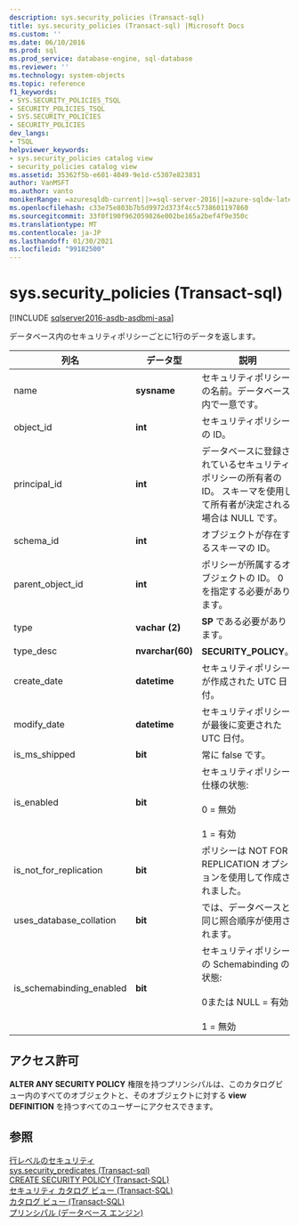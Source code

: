 ```yaml
---
description: sys.security_policies (Transact-sql)
title: sys.security_policies (Transact-sql) |Microsoft Docs
ms.custom: ''
ms.date: 06/10/2016
ms.prod: sql
ms.prod_service: database-engine, sql-database
ms.reviewer: ''
ms.technology: system-objects
ms.topic: reference
f1_keywords:
- SYS.SECURITY_POLICIES_TSQL
- SECURITY_POLICIES_TSQL
- SYS.SECURITY_POLICIES
- SECURITY_POLICIES
dev_langs:
- TSQL
helpviewer_keywords:
- sys.security_policies catalog view
- security_policies catalog view
ms.assetid: 35362f5b-e601-4049-9e1d-c5307e823831
author: VanMSFT
ms.author: vanto
monikerRange: =azuresqldb-current||>=sql-server-2016||=azure-sqldw-latest||>=sql-server-linux-2017||=azuresqldb-mi-current
ms.openlocfilehash: c33e75e803b7b5d9972d373f4cc5738601197860
ms.sourcegitcommit: 33f0f190f962059826e002be165a2bef4f9e350c
ms.translationtype: MT
ms.contentlocale: ja-JP
ms.lasthandoff: 01/30/2021
ms.locfileid: "99182500"
---
```

# <a name="syssecurity_policies-transact-sql"></a>sys.security_policies (Transact-sql)
[!INCLUDE [sqlserver2016-asdb-asdbmi-asa](../../includes/applies-to-version/sqlserver2016-asdb-asdbmi-asa.md)]

  データベース内のセキュリティポリシーごとに1行のデータを返します。  
  
|列名|データ型|説明|  
|-----------------|---------------|-----------------|  
|name|**sysname**|セキュリティポリシーの名前。データベース内で一意です。|  
|object_id|**int**|セキュリティポリシーの ID。|  
|principal_id|**int**|データベースに登録されているセキュリティポリシーの所有者の ID。 スキーマを使用して所有者が決定される場合は NULL です。|  
|schema_id|**int**|オブジェクトが存在するスキーマの ID。|  
|parent_object_id|**int**|ポリシーが所属するオブジェクトの ID。 0 を指定する必要があります。|  
|type|**vachar (2)**|**SP** である必要があります。|  
|type_desc|**nvarchar(60)**|**SECURITY_POLICY**。|  
|create_date|**datetime**|セキュリティポリシーが作成された UTC 日付。|  
|modify_date|**datetime**|セキュリティポリシーが最後に変更された UTC 日付。|  
|is_ms_shipped|**bit**|常に false です。|  
|is_enabled|**bit**|セキュリティポリシー仕様の状態:<br /><br /> 0 = 無効<br /><br /> 1 = 有効|  
|is_not_for_replication|**bit**|ポリシーは NOT FOR REPLICATION オプションを使用して作成されました。|  
|uses_database_collation|**bit**|では、データベースと同じ照合順序が使用されます。|  
|is_schemabinding_enabled|**bit**|セキュリティポリシーの Schemabinding の状態:<br /><br /> 0または NULL = 有効<br /><br /> 1 = 無効|  
  
## <a name="permissions"></a>アクセス許可  
 **ALTER ANY SECURITY POLICY** 権限を持つプリンシパルは、このカタログビュー内のすべてのオブジェクトと、そのオブジェクトに対する **view DEFINITION** を持つすべてのユーザーにアクセスできます。  
  
## <a name="see-also"></a>参照  
 [行レベルのセキュリティ](../../relational-databases/security/row-level-security.md)   
 [sys.security_predicates &#40;Transact-sql&#41;](../../relational-databases/system-catalog-views/sys-security-predicates-transact-sql.md)   
 [CREATE SECURITY POLICY &#40;Transact-SQL&#41;](../../t-sql/statements/create-security-policy-transact-sql.md)   
 [セキュリティ カタログ ビュー &#40;Transact-SQL&#41;](../../relational-databases/system-catalog-views/security-catalog-views-transact-sql.md)   
 [カタログ ビュー &#40;Transact-SQL&#41;](../../relational-databases/system-catalog-views/catalog-views-transact-sql.md)   
 [プリンシパル &#40;データベース エンジン&#41;](../../relational-databases/security/authentication-access/principals-database-engine.md)  
  
  
